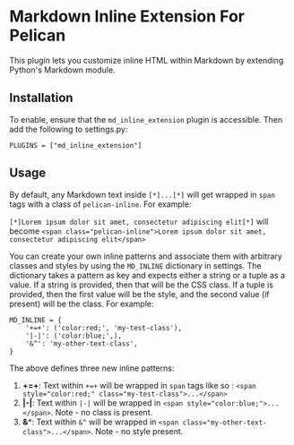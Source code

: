 Markdown Inline Extension For Pelican
=====================================
This plugin lets you customize inline HTML
within Markdown by extending Python's Markdown module.

Installation
------------
To enable, ensure that the `md_inline_extension` plugin is accessible.
Then add the following to settings.py:

    PLUGINS = ["md_inline_extension"]

Usage
-----
By default, any Markdown text inside `[*]...[*]` will get wrapped in
`span` tags with a class of `pelican-inline`. For example:

`[*]Lorem ipsum dolor sit amet, consectetur adipiscing elit[*]` will
become `<span class="pelican-inline">Lorem ipsum dolor sit amet, consectetur adipiscing elit</span>`

You can create your own inline patterns and associate them with
arbitrary classes and styles by using the `MD_INLINE` dictionary in settings.
The dictionary takes a pattern as key and expects either a string or a tuple
as a value. If a string is provided, then that will be the CSS class. If
a tuple is provided, then the first value will be the style, and the second
value (if present) will be the class. For example:

```
MD_INLINE = {
    '+=+': ('color:red;', 'my-test-class'),
    '|-|': ('color:blue;',),
    '&^': 'my-other-text-class',
}
```

The above defines three new inline patterns:

 1. **+=+**: Text within `+=+` will be wrapped in `span` tags like so
: `<span style="color:red;" class="my-test-class">...</span>`
 2. **|-|**: Text within `|-|` will be wrapped in
`<span style="color:blue;">...</span>`. Note - no class is present.
 3. **&^**: Text within `&^` will be wrapped in
`<span class="my-other-text-class">...</span>`. Note - no style present.
